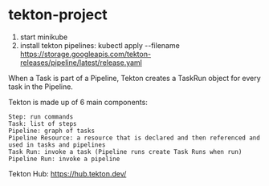 # tekton-project

1. start minikube
2. install tekton pipelines: kubectl apply --filename \
https://storage.googleapis.com/tekton-releases/pipeline/latest/release.yaml

When a Task is part of a Pipeline, Tekton creates a TaskRun object for every task in the Pipeline.

Tekton is made up of 6 main components:

    Step: run commands
    Task: list of steps
    Pipeline: graph of tasks
    Pipeline Resource: a resource that is declared and then referenced and used in tasks and pipelines
    Task Run: invoke a task (Pipeline runs create Task Runs when run)
    Pipeline Run: invoke a pipeline


Tekton Hub: https://hub.tekton.dev/